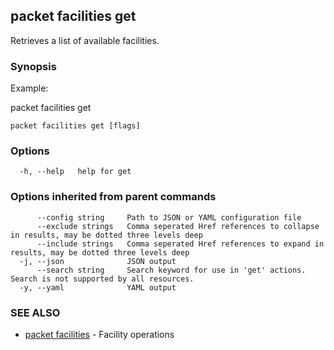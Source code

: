 ## packet facilities get

Retrieves a list of available facilities.

### Synopsis

Example:
	
packet facilities get
	
	

```
packet facilities get [flags]
```

### Options

```
  -h, --help   help for get
```

### Options inherited from parent commands

```
      --config string     Path to JSON or YAML configuration file
      --exclude strings   Comma seperated Href references to collapse in results, may be dotted three levels deep
      --include strings   Comma seperated Href references to expand in results, may be dotted three levels deep
  -j, --json              JSON output
      --search string     Search keyword for use in 'get' actions. Search is not supported by all resources.
  -y, --yaml              YAML output
```

### SEE ALSO

* [packet facilities](packet_facilities.md)	 - Facility operations

